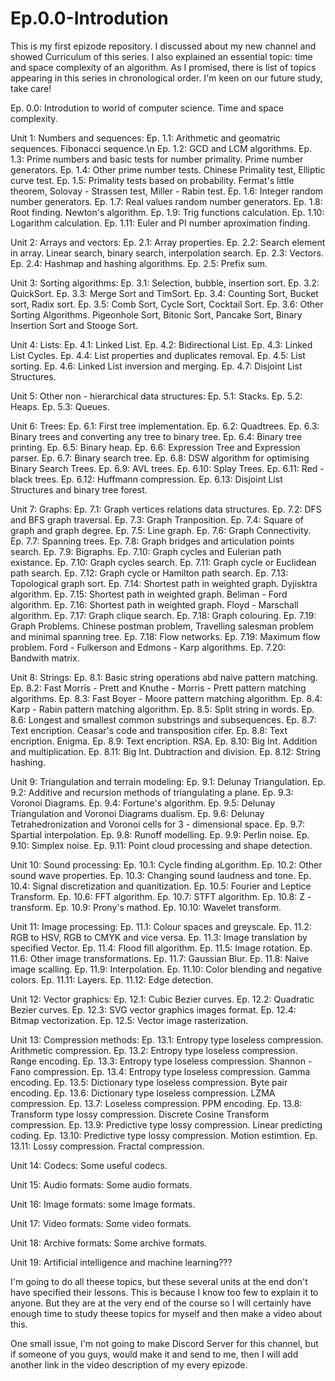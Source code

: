 # Ep.0.0-Introdution
This is my first epizode repository. I discussed about my new channel and showed Curriculum of this series. I also explained an essential topic: time and space complexity of an algorithm. As I promised, there is list of topics appearing in this series in chronological order. I'm keen on our future study, take care!

Ep. 0.0: Introdution to world of computer science. Time and space complexity.

Unit 1: Numbers and sequences:
	Ep. 1.1: Arithmetic and geomatric sequences. Fibonacci sequence.\n
	Ep. 1.2: GCD and LCM algorithms.
	Ep. 1.3: Prime numbers and basic tests for number primality. Prime number generators.
	Ep. 1.4: Other prime number tests. Chinese Primality test, Elliptic curve test.
	Ep. 1.5: Primality tests based on probability. Fermat's little theorem, Solovay - Strassen test, Miller - Rabin test.
	Ep. 1.6: Integer random number generators.
	Ep. 1.7: Real values random number generators.
	Ep. 1.8: Root finding. Newton's algorithm.
	Ep. 1.9: Trig functions calculation.
	Ep. 1.10: Logarithm calculation.
	Ep. 1.11: Euler and PI number aproximation finding.

Unit 2: Arrays and vectors:
	Ep. 2.1: Array properties.
	Ep. 2.2: Search element in array. Linear search, binary search, interpolation search.
	Ep. 2.3: Vectors.
	Ep. 2.4: Hashmap and hashing algorithms.
	Ep. 2.5: Prefix sum.

Unit 3: Sorting algorithms:
	Ep. 3.1: Selection, bubble, insertion sort.
	Ep. 3.2: QuickSort.
	Ep. 3.3: Merge Sort and TimSort.
	Ep. 3.4: Counting Sort, Bucket sort, Radix sort.
	Ep. 3.5: Comb Sort, Cycle Sort, Cocktail Sort.
	Ep. 3.6: Other Sorting Algorithms. Pigeonhole Sort, Bitonic Sort, Pancake Sort, Binary Insertion Sort and Stooge Sort.

Unit 4: Lists:
	Ep. 4.1: Linked List.
	Ep. 4.2: Bidirectional List.
	Ep. 4.3: Linked List Cycles.
	Ep. 4.4: List properties and duplicates removal.
	Ep. 4.5: List sorting.
	Ep. 4.6: Linked List inversion and merging.
	Ep. 4.7: Disjoint List Structures.
	
Unit 5: Other non - hierarchical data structures:
	Ep. 5.1: Stacks.
	Ep. 5.2: Heaps.
	Ep. 5.3: Queues.

Unit 6: Trees:
	Ep. 6.1: First tree implementation.
	Ep. 6.2: Quadtrees.
	Ep. 6.3: Binary trees and converting any tree to binary tree.
	Ep. 6.4: Binary tree printing.
	Ep. 6.5: Binary heap.
	Ep. 6.6: Expression Tree and Expression parser.
	Ep. 6.7: Binary search tree.
	Ep. 6.8: DSW algorithm for optimising Binary Search Trees.
	Ep. 6.9: AVL trees.
	Ep. 6.10: Splay Trees.
	Ep. 6.11: Red - black trees.
	Ep. 6.12: Huffmann compression.
	Ep. 6.13: Disjoint List Structures and binary tree forest.

Unit 7: Graphs:
	Ep. 7.1: Graph vertices relations data structures.
	Ep. 7.2: DFS and BFS graph traversal.
	Ep. 7.3: Graph Tranposition.
	Ep. 7.4: Square of graph and graph degree.
	Ep. 7.5: Line graph.
	Ep. 7.6: Graph Connectivity.
	Ep. 7.7: Spanning trees.
	Ep. 7.8: Graph bridges and articulation points search.
	Ep. 7.9: Bigraphs.
	Ep. 7.10: Graph cycles and Eulerian path existance.
	Ep. 7.10: Graph cycles search.
	Ep. 7.11: Graph cycle or Euclidean path search.
	Ep. 7.12: Graph cycle or Hamilton path search.
	Ep. 7.13: Topological graph sort.
	Ep. 7.14: Shortest path in weighted graph. Dyjisktra algorithm.
	Ep. 7.15: Shortest path in weighted graph. Beliman - Ford algorithm.
	Ep. 7.16: Shortest path in weighted graph. Floyd - Marschall algorithm.
	Ep. 7.17: Graph clique search.
	Ep. 7.18: Graph colouring.
	Ep. 7.19: Graph Problems. Chinese postman problem, Travelling salesman problem and minimal spanning tree.
	Ep. 7.18: Flow networks.
	Ep. 7.19: Maximum flow problem. Ford - Fulkerson and Edmons - Karp algorithms.
	Ep. 7.20: Bandwith matrix.
	
Unit 8: Strings:
	Ep. 8.1: Basic string operations abd naive pattern matching.
	Ep. 8.2: Fast Morris - Prett and Knuthe - Morris - Prett pattern matching algorithms.
	Ep. 8.3: Fast Boyer - Moore pattern matching algorithm.
	Ep. 8.4: Karp - Rabin pattern matching algorithm.
	Ep. 8.5: Split string in words.
	Ep. 8.6: Longest and smallest common substrings and subsequences.
	Ep. 8.7: Text encription. Ceasar's code and transposition cifer.
	Ep. 8.8: Text encription. Enigma.
	Ep. 8.9: Text encription. RSA.
	Ep. 8.10: Big Int. Addition and multiplication.
	Ep. 8.11: Big Int. Dubtraction and division.
	Ep. 8.12: String hashing.
	
Unit 9: Triangulation and terrain modeling:
	Ep. 9.1: Delunay Triangulation.
	Ep. 9.2: Additive and recursion methods of triangulating a plane.
	Ep. 9.3: Voronoi Diagrams.
	Ep. 9.4: Fortune's algorithm.
	Ep. 9.5: Delunay Triangulation and Voronoi Diagrams dualism.
	Ep. 9.6: Delunay Tetrahedronization and Voronoi cells for 3 - dimensional space.
	Ep. 9.7: Spartial interpolation.
	Ep. 9.8: Runoff modelling.
	Ep. 9.9: Perlin noise.
	Ep. 9.10: Simplex noise.
	Ep. 9.11: Point cloud processing and shape detection.
	
Unit 10: Sound processing:
	Ep. 10.1: Cycle finding aLgorithm.
	Ep. 10.2: Other sound wave properties.
	Ep. 10.3: Changing sound laudness and tone.
	Ep. 10.4: Signal discretization and quanitization.
	Ep. 10.5: Fourier and Leptice Transform.
	Ep. 10.6: FFT algorithm.
	Ep. 10.7: STFT algorithm.
	Ep. 10.8: Z - transform.
	Ep. 10.9: Prony's mathod.
	Ep. 10.10: Wavelet transform.
	
Unit 11: Image processing:
	Ep. 11.1: Colour spaces and greyscale.
	Ep. 11.2: RGB to HSV, RGB to CMYK and vice versa.
	Ep. 11.3: Image translation by specified Vector.
	Ep. 11.4: Flood fill algorithm.
	Ep. 11.5: Image rotation.
	Ep. 11.6: Other image transformations.
	Ep. 11.7: Gaussian Blur.
	Ep. 11.8: Naive image scalling.
	Ep. 11.9: Interpolation.
	Ep. 11.10: Color blending and negative colors.
	Ep. 11.11: Layers.
	Ep. 11.12: Edge detection.
	
Unit 12: Vector graphics:
	Ep. 12.1: Cubic Bezier curves.
	Ep. 12.2: Quadratic Bezier curves.
	Ep. 12.3: SVG vector graphics images format.
	Ep. 12.4: Bitmap vectorization.
	Ep. 12.5: Vector image rasterization.

Unit 13: Compression methods:
	Ep. 13.1: Entropy type loseless compression. Arithmetic compression.
	Ep. 13.2: Entropy type loseless compression. Range encoding.
	Ep. 13.3: Entropy type loseless compression. Shannon - Fano compression.
	Ep. 13.4: Entropy type loseless compression. Gamma encoding.
	Ep. 13.5: Dictionary type loseless compression. Byte pair encoding.
	Ep. 13.6: Dictionary type loseless compression. LZMA compression.
	Ep. 13.7: Loseless compression. PPM encoding.
	Ep. 13.8: Transform type lossy compression. Discrete Cosine Transform compression.
	Ep. 13.9: Predictive type lossy compression. Linear predicting coding.
	Ep. 13.10: Predictive type lossy compression. Motion estimtion.
	Ep. 13.11: Lossy compression. Fractal compression.

Unit 14: Codecs:
	Some useful codecs.

Unit 15: Audio formats:
	Some audio formats.
  
Unit 16: Image formats:
  some Image formats.

Unit 17: Video formats:
	Some video formats.
	
Unit 18: Archive formats:
	Some archive formats.

Unit 19: Artificial intelligence and machine learning???


I'm going to do all theese topics, but these several units at the end don't have specified their lessons. This is because I know too few to explain it to anyone. But they are at the very end of the course so I will certainly have enough time to study theese topics for myself and then make a video about this.

One small issue, I'm not going to make Discord Server for this channel, but if someone of you guys, would make it and send to me, then I will add another link in the video description of my every epizode.
